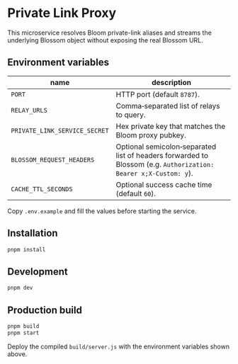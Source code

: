 # Private Link Proxy

This microservice resolves Bloom private-link aliases and streams the underlying
Blossom object without exposing the real Blossom URL.

## Environment variables

| name | description |
| --- | --- |
| `PORT` | HTTP port (default `8787`). |
| `RELAY_URLS` | Comma‑separated list of relays to query. |
| `PRIVATE_LINK_SERVICE_SECRET` | Hex private key that matches the Bloom proxy pubkey. |
| `BLOSSOM_REQUEST_HEADERS` | Optional semicolon‑separated list of headers forwarded to Blossom (e.g. `Authorization: Bearer x;X-Custom: y`). |
| `CACHE_TTL_SECONDS` | Optional success cache time (default `60`). |

Copy `.env.example` and fill the values before starting the service.

## Installation

```bash
pnpm install
```

## Development

```bash
pnpm dev
```

## Production build

```bash
pnpm build
pnpm start
```

Deploy the compiled `build/server.js` with the environment variables shown above.
